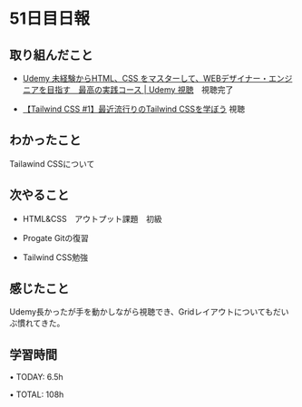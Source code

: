 # 51日目日報

## 取り組んだこと
- [Udemy 未経験からHTML、CSS をマスターして、WEBデザイナー・エンジニアを目指す　最高の実践コース | Udemy 視聴](https://www.udemy.com/course/html5css3-b/learn/lecture/21206972#questions)　視聴完了

- [【Tailwind CSS #1】最近流行りのTailwind CSSを学ぼう](https://www.youtube.com/watch?v=5TymbaeyV-0) 視聴

## わかったこと
Tailawind CSSについて
 
## 次やること
- HTML&CSS　アウトプット課題　初級

- Progate Gitの復習

- Tailwind CSS勉強

## 感じたこと
Udemy長かったが手を動かしながら視聴でき、Gridレイアウトについてもだいぶ慣れてきた。

## 学習時間
• TODAY: 6.5h

• TOTAL: 108h
